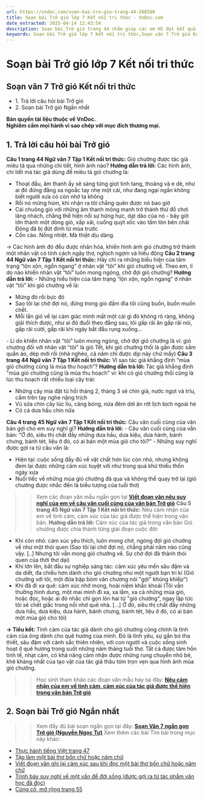 ```yaml
---
url: https://vndoc.com/soan-bai-tro-gio-trang-44-268508
title: Soạn bài Trở gió lớp 7 Kết nối tri thức - VnDoc.com
date_extracted: 2025-04-14 12:43:54
description: Soạn bài Trở gió trang 44 nhằm giúp các em HS đạt kết quả tốt trong quá trình làm bài tập và học tập môn Ngữ văn lớp 7 sách Kết nối tri thức.
keywords: Soạn bài Trở gió lớp 7 Kết nối tri thức,Soạn văn 7 Trở gió Kết nối tri thức,Soạn bài Trở gió,Trở gió Nguyễn Ngọc Tư,Soạn bài Trở gió trang 44,Soạn bài Trở gió Nguyễn Ngọc Tư,Trở gió trang 44,Soạn Trở gió,Soạn văn 7 Trở gió,Soạn Ngữ văn 7 Trở gió,Soạn bài Trở gió lớp 7,Soạn Trở gió lớp 7,Soạn văn Trở gió,soạn văn 7,ngữ văn 7,văn 7,soan van 7,soạn văn lớp 7,ngữ văn lớp 7,ngữ văn 7 tập 1,soạn ngữ văn 7
---
```


# Soạn bài Trở gió lớp 7 Kết nối tri thức
## **Soạn văn 7 Trở gió Kết nối tri thức**
  * 1\. Trả lời câu hỏi bài Trở gió
  * 2\. Soạn bài Trở gió Ngắn nhất

**Bản quyền tài liệu thuộc về VnDoc.  
Nghiêm cấm mọi hành vi sao chép với mục đích thương mại.**
## **1\. Trả lời câu hỏi bài Trở gió**
**Câu 1 trang 44 Ngữ văn 7 Tập 1 Kết nối tri thức:** Gió chướng được tác giả miêu tả qua những chi tiết, hình ảnh nào?
**Hướng dẫn trả lời:**
Các hình ảnh, chi tiết mà tác giả dùng để miêu tả gió chướng là:
  * Thoạt đầu, âm thanh ấy sẽ sàng từng giọt tinh tang, thoảng và e dè, như ai đó đứng đằng xa ngoắc tay nhẹ một cái, như đang ngại ngần không biết người xưa có còn nhớ ta không
  * Rồi nó mừng húm, khi nhận ra tôi chẳng quên được nó bao giờ
  * Cái chuông gió với những âm thanh mỏng manh trở thành thứ đồ chơi lãng nhách, chẳng thể hiện nổi sự hừng hực, dạt dào của nó - bây giờ lớn thành một dòng gió, xấp xãi, cuống quýt xốc vào tấm tôn bên chái Đông đã bị đứt đinh từ mùa trước
  * Cồn cào. Nồng nhiệt. Mà thiệt dịu dàng.

→ Các hình ảnh đó đều được nhân hóa, khiến hình ảnh gió chướng trở thành một nhân vật có tính cách ngây thơ, nghịch ngợm và hiếu động
**Câu 2 trang 44 Ngữ văn 7 Tập 1 Kết nối tri thức:** Hãy chỉ ra những biểu hiện của tâm trạng “lộn xộn, ngổn ngang” ở nhân vật “tôi” khi gió chướng về. Theo em, lí do nào khiến nhân vật “tôi” luôn mong ngóng, chờ đợi gió chướng?
**Hướng dẫn trả lời:**
\- Những hiểu hiện của tâm trạng “lộn xộn, ngổn ngang” ở nhân vật “tôi” khi gió chướng về là:
  * Mừng đó rồi bực đó
  * Sao tôi lại chờ đợi nó, đứng trong gió đầm đìa tôi cũng buồn, buồn muốn chết.
  * Mỗi lần gió về lại cảm giác mình mất một cái gì đó không rõ ràng, không giải thích được, như ai đó đuổi theo đằng sau, tôi gấp rãi ăn gấp rãi nói, gấp rãi cười, gấp rãi khi ngày bắt đầu rụng xuống...

\- Lí do khiến nhân vật “tôi” luôn mong ngóng, chờ đợi gió chướng là vì: gió chướng đối với nhân vật "tôi" là gió Tết, khi gió chướng thổi là gần được sắm quần áo, dép mới rồi \(nhà nghèo, cả năm chỉ được dịp này chứ mấy\)
**Câu 3 trang 44 Ngữ văn 7 Tập 1 Kết nối tri thức:** Vì sao tác giả khẳng định “mùa gió chướng cũng là mùa thu hoạch”?
**Hướng dẫn trả lời:**
Tác giả khẳng định "mùa gió chướng cũng là mùa thu hoạch" vì: khi có gió chướng thổi cũng là lúc thu hoạch rất nhiều loại cây trái:
  * Những cây mía đặt từ hồi tháng 2, tháng 3 sẽ chín già, nước ngọt và trĩu, cầm trên tay nghe nặng trịch
  * Vú sữa chín cây lúc lỉu, căng bóng, nửa đêm dơi ăn rớt lịch bịch ngoài hè
  * Có cả dưa hấu chín nữa

**Câu 4 trang 45 Ngữ văn 7 Tập 1 Kết nối tri thức:** Câu văn cuối cùng của văn bản gợi cho em suy nghĩ gì?
**Hướng dẫn trả lời:**
\- Câu văn cuối cùng của vẳn bản: "Ở đó, siêu thị chất đầy những dưa hấu, dưa kiệu, dưa hành, bánh chưng, bánh tét, liệu ở đó, có ai bán một mùa gió cho tôi?"
\- Những suy nghĩ được gợi ra từ câu văn là:
  * Hiện tại: cuộc sống đầy đủ về vật chất hơn lúc còn nhỏ, nhưng không đem lại được những cảm xúc tuyệt vời như trong quá khứ thiếu thốn ngày xưa
  * Nuối tiếc về những mùa gió chướng đã qua và không thể quay trở lại \(gió chướng được nhắc đến là biểu tượng của tuổi thơ\)

>> Xem các đoạn văn mẫu ngắn gọn tại **[Viết đoạn văn nêu suy nghĩ của em về câu văn cuối cùng của văn bản Trở gió](<https://vndoc.com/cau-van-cuoi-cung-cua-van-ban-tro-gio-goi-cho-em-suy-nghi-gi-277166>)**
**Câu 5 trang 45 Ngữ văn 7 Tập 1 Kết nối tri thức:** Nêu cảm nhận của em về tình cảm, cảm xúc của tác giả được thể hiện trong văn bản.
**Hướng dẫn trả lời:**
Cảm xúc của tác giả trong văn bản Gió chướng được chia thành từng giai đoạn cuộc đời:
  * Khi còn nhỏ: cảm xúc yêu thích, luôn mong chờ, ngóng đợi gió chướng về như một thói quen \(Sao tôi lại chờ đợi nó, chẳng phải năm nào cũng vậy. \[..\] Nhưng tôi vẫn mong gió chướng về. Sự chờ đợi đã thành thói quen của thời thơ dại\)
  * Khi lớn lên, bắt đầu sự nghiệp sáng tác: cảm xúc yêu mến sâu đậm và da diết, đa chiều hơn dành cho gió chướng như một người bạn tri kỉ \(Gió chướng với tôi, một đứa bập bõm văn chương nói "gợi" khủng khiếp"\)
  * Khi đã đi xa quê: cảm xúc nhớ mong, hoài niệm khắc khoải \(Tôi vẫn thường hình dung, một mai mình đi xa, xa lắm, xa cả những mùa gió, hoặc đọc, hoặc ai đó nhắc chỉ gọn lỏn hai từ "gió chướng", ngay lập tức tôi sẽ chết giấc trong nỗi nhớ quê nhà. \[...\] Ở đó, siêu thị chất đầy những dưa hấu, dưa kiệu, dưa hành, bánh chưng, bánh tét, liệu ở đó, có ai bán một mùa gió cho tôi\)

**→ Tiểu kết:** Tình cảm của tác giả dành cho gió chướng cũng chính là tình cảm của ông dành cho quê hương của mình. Đó là tình yêu, sự gắn bó tha thiết, sâu đậm với cảnh sắc thiên nhiên, với con người và cuộc sống sinh hoạt ở quê hương trong suốt những năm tháng tuổi thơ. Tất cả được tâm hồn tinh tế, nhạt cảm, có khả năng cảm nhận được những rung chuyển nhỏ bé, khẽ khàng nhất của tạo vật của tác giả thâu tóm trọn vẹn qua hình ảnh mùa gió chướng.
>> Học sinh tham khảo các đoạn văn mẫu hay tại đây: **[Nêu cảm nhận của em về tình cảm, cảm xúc của tác giả được thể hiện trong văn bản Trở gió](<https://vndoc.com/neu-cam-nhan-cua-em-ve-tinh-cam-cam-xuc-cua-tac-gia-duoc-the-hien-trong-van-ban-tro-gio-274068>)**
## **2\. Soạn bài Trở gió Ngắn nhất**
>> Xem đầy đủ bài soạn ngắn gọn tại đây: **[Soạn Văn 7 ngắn gọn Trở gió \(Nguyễn Ngọc Tư\)](<https://vndoc.com/soan-bai-tro-gio-ngan-gon-268527>)**
Xem thêm các bài Tìm bài trong mục này khác:
  * [Thực hành tiếng Việt trang 47](</soan-bai-thuc-hanh-tieng-viet-trang-47-268539>)
  * [Tập làm một bài thơ bốn chữ hoặc năm chữ](</soan-bai-tap-lam-mot-bai-tho-bon-chu-hoac-nam-chu-trang-48-268544>)
  * [Viết đoạn văn ghi lại cảm xúc sau khi đọc một bài thơ bốn chữ hoặc năm chữ](</soan-bai-viet-doan-van-ghi-lai-cam-xuc-sau-khi-doc-mot-bai-tho-bon-chu-hoac-nam-chu-268551>)
  * [Trình bày suy nghĩ về một vấn đề đời sống \(được gợi ra từ tác phẩm văn học đã đọc\)](</soan-bai-trinh-bay-suy-nghi-ve-mot-van-de-doi-song-duoc-goi-ra-tu-tac-pham-van-hoc-da-hoc-268558>)
  * [Củng cố, mở rộng trang 55](</soan-bai-cung-co-mo-rong-trang-55-268563>)

